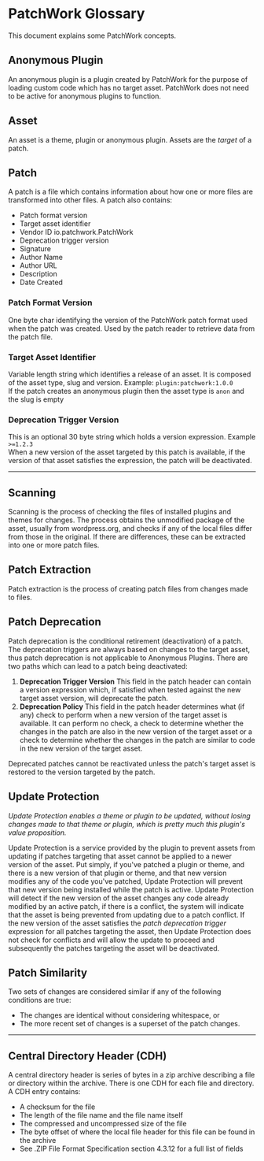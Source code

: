 # PatchWork Glossary
This document explains some PatchWork concepts.

## Anonymous Plugin
An anonymous plugin is a plugin created by PatchWork for the purpose of loading custom code which has no target asset. PatchWork does not need to be active
for anonymous plugins to function.

## Asset
An asset is a theme, plugin or anonymous plugin. Assets are the _target_ of a patch.

## Patch
A patch is a file which contains information about how one or more files are transformed into other files. A patch also contains:  
- Patch format version
- Target asset identifier
- Vendor ID io.patchwork.PatchWork
- Deprecation trigger version
- Signature
- Author Name
- Author URL
- Description
- Date Created

### Patch Format Version
One byte char identifying the version of the PatchWork patch format used when the patch was created. Used by the patch reader to retrieve data from the patch file.

### Target Asset Identifier
Variable length string which identifies a release of an asset. It is composed of the asset type, slug and version. Example: `plugin:patchwork:1.0.0`  
If the patch creates an anonymous plugin then the asset type is `anon` and the slug is empty

### Deprecation Trigger Version
This is an optional 30 byte string which holds a version expression. Example `>=1.2.3`  
When a new version of the asset targeted by this patch is available, if the version of that asset satisfies the expression, the patch will be deactivated.

---

## Scanning
Scanning is the process of checking the files of installed plugins and themes for changes. The process obtains the unmodified package of the asset, usually from wordpress.org,
and checks if any of the local files differ from those in the original. If there are differences, these can be extracted into one or more patch files.

## Patch Extraction
Patch extraction is the process of creating patch files from changes made to files.

## Patch Deprecation
Patch deprecation is the conditional retirement (deactivation) of a patch. The deprecation triggers are always based on changes to the target asset, thus patch deprecation is not applicable to Anonymous Plugins. There are two paths which can lead to a patch being deactivated:
1. **Deprecation Trigger Version** This field in the patch header can contain a version expression which, if satisfied when tested against the new target asset version, will deprecate the patch.
2. **Deprecation Policy** This field in the patch header determines what (if any) check to perform when a new version of the target asset is available. It can perform no check, a check to determine whether the changes in the patch are also in the new version of the target asset or a check to determine whether the changes in the patch are similar to code in the new version of the target asset.

Deprecated patches cannot be reactivated unless the patch's target asset is restored to the version targeted by the patch.

## Update Protection
_Update Protection enables a theme or plugin to be updated, without losing changes made to that theme or plugin, which is pretty much this plugin's value proposition._

Update Protection is a service provided by the plugin to prevent assets from updating if patches targeting that asset cannot be applied to a newer version of the asset. Put simply, if you've patched a plugin or theme, and there is a new version of that plugin or theme, and that new version modifies any of the code you've patched, Update Protection will prevent that new version being installed while the patch is active. Update Protection will detect if the new version of the asset changes any code already modified by an active patch, if there is a conflict, the system will indicate that the asset is being prevented from updating due to a patch conflict. If the new version of the asset satisfies the _patch deprecation trigger_ expression for all patches targeting the asset, then Update Protection does not check for conflicts and will allow the update to proceed and subsequently the patches targeting the asset will be deactivated.

## Patch Similarity
Two sets of changes are considered similar if any of the following conditions are true:
- The changes are identical without considering whitespace, or
- The more recent set of changes is a superset of the patch changes.

---

## Central Directory Header (CDH)
A central directory header is series of bytes in a zip archive describing a file or directory within the archive. There is one CDH for each file and directory. A CDH entry contains:  
- A checksum for the file
- The length of the file name and the file name itself
- The compressed and uncompressed size of the file
- The byte offset of where the local file header for this file can be found in the archive
- See .ZIP File Format Specification section 4.3.12 for a full list of fields